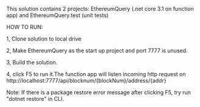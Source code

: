This solution contains 2 projects: EthereumQuery (.net core 3.1 on function app) and EthereumQuery.test (unit tests)

HOW TO RUN:

1, Clone solution to local drive

2, Make EthereumQuery  as the start up project and port 7777 is unused.

3, Build the solution. 

4, click F5 to run it.The function app will listen incoming http request on  http://localhost:7777/api/blocknum/{blockNum}/address/{addr}

Note: If there is a package restore error message after clicking F5, try run "dotnet restore" in CLI.
